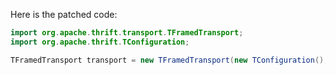 Here is the patched code:

```java
import org.apache.thrift.transport.TFramedTransport;
import org.apache.thrift.TConfiguration;

TFramedTransport transport = new TFramedTransport(new TConfiguration(), underlyingTransport);
```